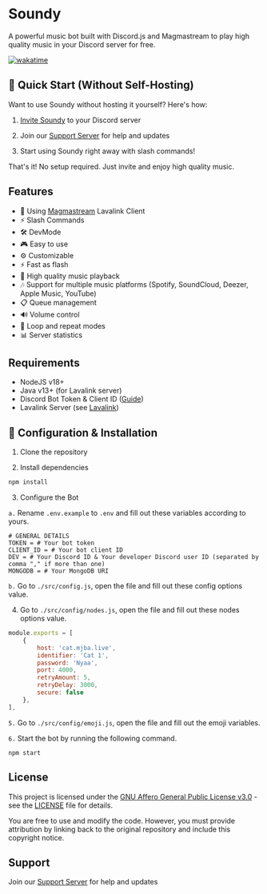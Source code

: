 # Soundy
A powerful music bot built with Discord.js and Magmastream to play high quality music in your Discord server for free.

[![wakatime](https://wakatime.com/badge/github/idMJA/Soundy.svg)](https://wakatime.com/badge/github/idMJA/Soundy)

## 🌟 Quick Start (Without Self-Hosting)
Want to use Soundy without hosting it yourself? Here's how:

1. [Invite Soundy](https://discord.com/oauth2/authorize?client_id=1260252174861074442&permissions=8&scope=bot%20applications.commands) to your Discord server

2. Join our [Support Server](https://discord.gg/pTbFUFdppU) for help and updates

3. Start using Soundy right away with slash commands!

That's it! No setup required. Just invite and enjoy high quality music.

## Features
- 🔌 Using [Magmastream](https://github.com/Magmastream-NPM/magmastream) Lavalink Client
- ⚡ Slash Commands 
- 🛠️ DevMode
- 🎮 Easy to use
- ⚙️ Customizable
- ⚡ Fast as flash
- 🎵 High quality music playback
- 🎶 Support for multiple music platforms (Spotify, SoundCloud, Deezer, Apple Music, YouTube)
- 📋 Queue management
- 🔊 Volume control
- 🔁 Loop and repeat modes
- 📊 Server statistics

## Requirements
- NodeJS v18+
- Java v13+ (for Lavalink server)
- Discord Bot Token & Client ID ([Guide](https://discordjs.guide/preparations/setting-up-a-bot-application.html#creating-your-bot))
- Lavalink Server (see [Lavalink](https://lavalink.dev/))

## 🚀 Configuration & Installation

1. Clone the repository

2. Install dependencies
```bash
npm install
```

3. Configure the Bot

`a.` Rename `.env.example` to `.env` and fill out these variables according to yours.

```
# GENERAL DETAILS
TOKEN = # Your bot token
CLIENT_ID = # Your bot client ID
DEV = # Your Discord ID & Your developer Discord user ID (separated by comma "," if more than one)
MONGODB = # Your MongoDB URI
```

`b.` Go to `./src/config.js`, open the file and fill out these config options value.

4. Go to `./src/config/nodes.js`, open the file and fill out these nodes options value.

```js
module.exports = [
    {
        host: 'cat.mjba.live',
        identifier: 'Cat 1', 
        password: 'Nyaa',
        port: 4000,
        retryAmount: 5,
        retryDelay: 3000,
        secure: false
    },
],
```

`5.` Go to `./src/config/emoji.js`, open the file and fill out the emoji variables.

`6.` Start the bot by running the following command.

```
npm start
```

## License
This project is licensed under the [GNU Affero General Public License v3.0](LICENSE) - see the [LICENSE](LICENSE) file for details.

You are free to use and modify the code. However, you must provide attribution by linking back to the original repository and include this copyright notice.


## Support
Join our [Support Server](https://discord.gg/pTbFUFdppU) for help and updates
